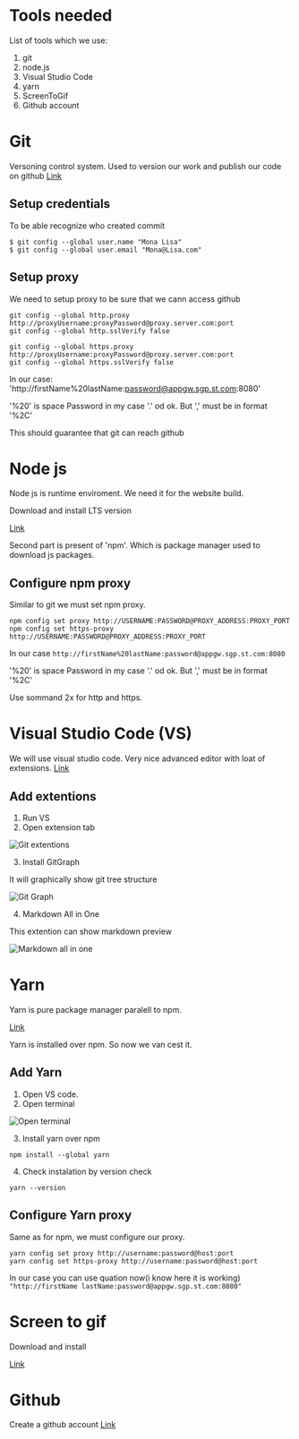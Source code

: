 # Tools needed

List of tools which we use:

1. git
2. node.js
3. Visual Studio Code
4. yarn
5. ScreenToGif
6. Github account

# Git

Versoning control system. Used to version our work and publish our code on github
[Link](https://git-scm.com/)

## Setup credentials

To be able recognize who created commit

```
$ git config --global user.name "Mona Lisa"
$ git config --global user.email "Mona@Lisa.com"
```

## Setup proxy

We need to setup proxy to be sure that we cann access github

```
git config --global http.proxy http://proxyUsername:proxyPassword@proxy.server.com:port
git config --global http.sslVerify false
```

```
git config --global https.proxy http://proxyUsername:proxyPassword@proxy.server.com:port
git config --global https.sslVerify false
```

In our case:
'http://firstName%20lastName:password@appgw.sgp.st.com:8080'

'%20' is space
Password in my case '.' od ok. But ',' must be in format '%2C'

This should guarantee that git can reach github

# Node js

Node js is runtime enviroment.
We need it for the website build.

Download and install LTS version

[Link](https://nodejs.org/en/)

Second part is present of 'npm'. Which is package manager used to download js packages. 

## Configure npm proxy

Similar to git we must set npm proxy.

```
npm config set proxy http://USERNAME:PASSWORD@PROXY_ADDRESS:PROXY_PORT
npm config set https-proxy http://USERNAME:PASSWORD@PROXY_ADDRESS:PROXY_PORT
```

In our case 
`http://firstName%20lastName:password@appgw.sgp.st.com:8080`

'%20' is space
Password in my case '.' od ok. But ',' must be in format '%2C'

Use sommand 2x for http and https. 

# Visual Studio Code (VS)

We will use visual studio code. Very nice advanced editor with loat of extensions.
[Link](https://code.visualstudio.com/)

## Add extentions

1. Run VS
2. Open extension tab
   
![Git extentions](../img/02.png)   

3. Install GitGraph

It will graphically show git tree structure

![Git Graph](../img/001.png)

4. Markdown All in One

This extention can show markdown preview

![Markdown all in one](../img/002.png)

# Yarn

Yarn is pure package manager paralell to npm.

[Link](https://classic.yarnpkg.com/en/docs/install/#windows-stable)

Yarn is installed over npm. So now we van cest it. 

## Add Yarn

1. Open VS code. 
2. Open terminal

![Open terminal](../img/03.png)

3. Install yarn over npm

```
npm install --global yarn
```

4. Check instalation by version check

```
yarn --version
```

## Configure Yarn proxy

Same as for npm, we must configure our proxy.

```
yarn config set proxy http://username:password@host:port
yarn config set https-proxy http://username:password@host:port
```

In our case you can use quation now(i know here it is working)
`"http://firstName lastName:password@appgw.sgp.st.com:8080"`


# Screen to gif

Download and install

[Link](https://www.screentogif.com/)

# Github

Create a github account
[Link](https://github.com/)



